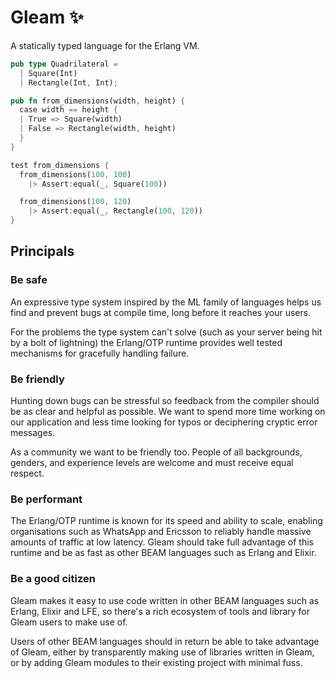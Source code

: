 # Gleam ✨

A statically typed language for the Erlang VM.

```rust
pub type Quadrilateral =
  | Square(Int)
  | Rectangle(Int, Int);

pub fn from_dimensions(width, height) {
  case width == height {
  | True => Square(width)
  | False => Rectangle(width, height)
  }
}

test from_dimensions {
  from_dimensions(100, 100)
    |> Assert:equal(_, Square(100))

  from_dimensions(100, 120)
    |> Assert:equal(_, Rectangle(100, 120))
}
```

## Principals

### Be safe

An expressive type system inspired by the ML family of languages helps us find
and prevent bugs at compile time, long before it reaches your users.

For the problems the type system can't solve (such as your server being hit by
a bolt of lightning) the Erlang/OTP runtime provides well tested mechanisms
for gracefully handling failure.


### Be friendly

Hunting down bugs can be stressful so feedback from the compiler should be
as clear and helpful as possible. We want to spend more time working on our
application and less time looking for typos or deciphering cryptic error
messages.

As a community we want to be friendly too. People of all backgrounds, genders,
and experience levels are welcome and must receive equal respect.


### Be performant

The Erlang/OTP runtime is known for its speed and ability to scale, enabling
organisations such as WhatsApp and Ericsson to reliably handle massive amounts
of traffic at low latency. Gleam should take full advantage of this runtime
and be as fast as other BEAM languages such as Erlang and Elixir.


### Be a good citizen

Gleam makes it easy to use code written in other BEAM languages such as
Erlang, Elixir and LFE, so there's a rich ecosystem of tools and library for
Gleam users to make use of.

Users of other BEAM languages should in return be able to take advantage of
Gleam, either by transparently making use of libraries written in Gleam, or by
adding Gleam modules to their existing project with minimal fuss.

